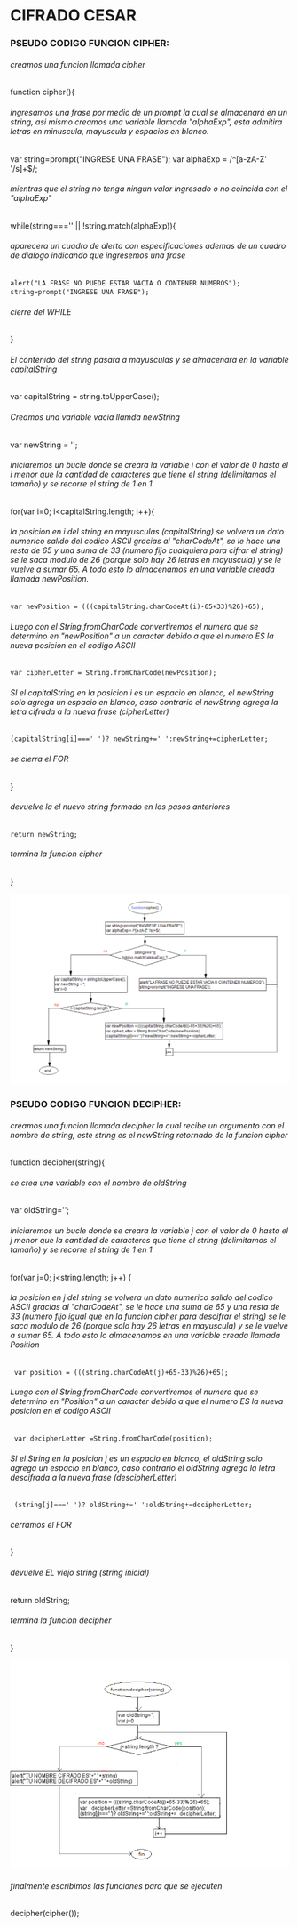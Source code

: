# CIFRADO CESAR

### PSEUDO CODIGO FUNCION CIPHER:

###### creamos una funcion llamada cipher
function cipher(){
###### ingresamos una frase por medio de un prompt la cual se almacenará en un string, asi mismo creamos una variable llamada "alphaExp", esta admitira letras en minuscula, mayuscula y espacios en blanco.
  var string=prompt("INGRESE UNA FRASE");
  var alphaExp = /^[a-zA-Z' '/s]+$/;
###### mientras que el string no tenga ningun valor ingresado o no coincida con el "alphaExp"
  while(string==='' || !string.match(alphaExp)){
###### aparecera un cuadro de alerta con especificaciones ademas de un cuadro de dialogo indicando que ingresemos una frase
    alert("LA FRASE NO PUEDE ESTAR VACIA O CONTENER NUMEROS");
    string=prompt("INGRESE UNA FRASE");
###### cierre del WHILE
  }
###### El contenido del string pasara a mayusculas y se almacenara en la variable capitalString  
  var capitalString = string.toUpperCase();
###### Creamos una variable vacia llamda newString
  var newString = '';
###### iniciaremos un bucle donde se creara la variable i con el valor de 0 hasta el i menor que la cantidad de caracteres que tiene el string (delimitamos el tamaño) y se recorre el string de 1 en 1
  for(var i=0; i<capitalString.length; i++){
###### la posicion en i del string en mayusculas (capitalString) se volvera un dato numerico salido del codico ASCII gracias al "charCodeAt", se le hace una resta de 65 y una suma de 33 (numero fijo cualquiera para cifrar el string) se le saca modulo de 26 (porque solo hay 26 letras en mayuscula) y se le vuelve a sumar 65. A todo esto lo almacenamos en una variable creada llamada newPosition.
    var newPosition = (((capitalString.charCodeAt(i)-65+33)%26)+65);
###### Luego con el String.fromCharCode convertiremos el numero que se determino en "newPosition" a un caracter debido a que el numero ES la nueva posicion en el codigo ASCII
    var cipherLetter = String.fromCharCode(newPosition);
###### SI el capitalString en la posicion i es un espacio en blanco, el newString solo agrega un espacio en blanco, caso contrario el newString agrega la letra cifrada a la nueva frase (cipherLetter)
    (capitalString[i]===' ')? newString+=' ':newString+=cipherLetter;
###### se cierra el FOR
  }
###### devuelve la el nuevo string formado en los pasos anteriores
    return newString;
###### termina la funcion cipher
}

![cifrado cesar](image/cipher.png)

### PSEUDO CODIGO FUNCION DECIPHER:

###### creamos una funcion llamada decipher la cual recibe un argumento con el nombre de string, este string es el newString retornado de la funcion cipher
function decipher(string){
###### se crea una variable con el nombre de oldString
   var oldString='';
###### iniciaremos un bucle donde se creara la variable j con el valor de 0 hasta el j menor que la cantidad de caracteres que tiene el string (delimitamos el tamaño) y se recorre el string de 1 en 1
   for(var j=0; j<string.length; j++)
   {
###### la posicion en j del string se volvera un dato numerico salido del codico ASCII gracias al "charCodeAt", se le hace una suma de 65 y una resta de 33 (numero fijo igual que en la funcion cipher para descifrar el string) se le saca modulo de 26 (porque solo hay 26 letras en mayuscula) y se le vuelve a sumar 65. A todo esto lo almacenamos en una variable creada llamada Position
     var position = (((string.charCodeAt(j)+65-33)%26)+65);
###### Luego con el String.fromCharCode convertiremos el numero que se determino en "Position" a un caracter debido a que el numero ES la nueva posicion en el codigo ASCII
     var decipherLetter =String.fromCharCode(position);
###### SI el String en la posicion j es un espacio en blanco, el oldString solo agrega un espacio en blanco, caso contrario el oldString agrega la letra descifrada a la nueva frase (descipherLetter)
     (string[j]===' ')? oldString+=' ':oldString+=decipherLetter;
###### cerramos el FOR
   }
###### devuelve EL viejo string (string inicial)
   return oldString;
###### termina la funcion decipher
}

![descifrado cesar](image/decipher.png)

###### finalmente escribimos las funciones para que se ejecuten
decipher(cipher());
